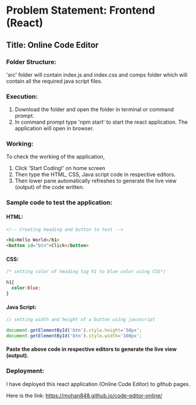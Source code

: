# Problem Statement: Frontend (React)

## Title: Online Code Editor

### Folder Structure:

'src' folder will contain index.js and index.css and comps folder which will contain all the required java script files.

### Execution:
1) Download the folder and open the folder in terminal or command prompt.
2) In command prompt type 'npm start' to start the react application. The application will open in browser.

### Working:

To check the working of the application,

1) Click 'Start Coding!' on home screen
2) Then type the HTML, CSS, Java script code in respective editors.
3) Then lower pane automatically refreshes to generate the live view (output) of the code written.


### Sample code to test the application:

#### HTML:


```html
<!-- Creating heading and button to test -->

<h1>Hello World</h1>
<button id="btn">Click</button>
```

#### CSS:



```css
/* setting color of heading tag h1 to blue color using CSS*/

h1{
  color:blue;
}
```

#### Java Script:

``` js script
// setting width and height of a button using javascript

document.getElementById('btn').style.height='50px';
document.getElementById('btn').style.width='100px';

```

#### Paste the above code in respective editors to generate the live view (output).

### Deployment:

I have deployed this react application (Online Code Editor) to github pages.

Here is the link: https://mohan848.github.io/code-editor-online/

